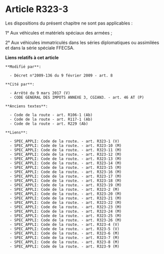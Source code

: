 # Article R323-3

Les dispositions du présent chapitre ne sont pas applicables :

1° Aux véhicules et matériels spéciaux des armées ;

2° Aux véhicules immatriculés dans les séries diplomatiques ou assimilées et dans la série spéciale FFECSA.

**Liens relatifs à cet article**

	**Modifié par**:

	  - Décret n°2009-136 du 9 février 2009 - art. 8

	**Cité par**:

	  - Arrêté du 9 mars 2017 (V)
	  - CODE GENERAL DES IMPOTS ANNEXE 3, CGIAN3. - art. 46 AT (P)

	**Anciens textes**:

	  - Code de la route - art. R106-1 (Ab)
	  - Code de la route - art. R117-1 (Ab)
	  - Code de la route - art. R229 (Ab)

	**Liens**:

	  - SPEC_APPLI: Code de la route. - art. R323-1 (V)
	  - SPEC_APPLI: Code de la route. - art. R323-10 (M)
	  - SPEC_APPLI: Code de la route. - art. R323-11 (M)
	  - SPEC_APPLI: Code de la route. - art. R323-12 (M)
	  - SPEC_APPLI: Code de la route. - art. R323-13 (M)
	  - SPEC_APPLI: Code de la route. - art. R323-14 (M)
	  - SPEC_APPLI: Code de la route. - art. R323-15 (M)
	  - SPEC_APPLI: Code de la route. - art. R323-16 (M)
	  - SPEC_APPLI: Code de la route. - art. R323-17 (M)
	  - SPEC_APPLI: Code de la route. - art. R323-18 (M)
	  - SPEC_APPLI: Code de la route. - art. R323-19 (M)
	  - SPEC_APPLI: Code de la route. - art. R323-2 (M)
	  - SPEC_APPLI: Code de la route. - art. R323-20 (M)
	  - SPEC_APPLI: Code de la route. - art. R323-21 (M)
	  - SPEC_APPLI: Code de la route. - art. R323-22 (M)
	  - SPEC_APPLI: Code de la route. - art. R323-23 (M)
	  - SPEC_APPLI: Code de la route. - art. R323-24 (M)
	  - SPEC_APPLI: Code de la route. - art. R323-25 (M)
	  - SPEC_APPLI: Code de la route. - art. R323-26 (M)
	  - SPEC_APPLI: Code de la route. - art. R323-4 (V)
	  - SPEC_APPLI: Code de la route. - art. R323-5 (V)
	  - SPEC_APPLI: Code de la route. - art. R323-6 (M)
	  - SPEC_APPLI: Code de la route. - art. R323-7 (M)
	  - SPEC_APPLI: Code de la route. - art. R323-8 (M)
	  - SPEC_APPLI: Code de la route. - art. R323-9 (M)
